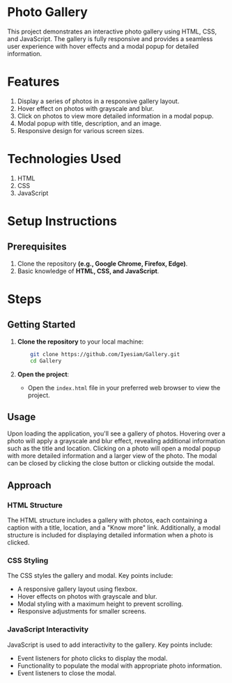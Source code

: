 # Photo Gallery

This project demonstrates an interactive photo gallery using HTML, CSS, and JavaScript. 
The gallery is fully responsive and provides a seamless user experience with hover effects and a modal popup for detailed information.
# Features
1. Display a series of photos in a responsive gallery layout.
2. Hover effect on photos with grayscale and blur.
3. Click on photos to view more detailed information in a modal popup.
4. Modal popup with title, description, and an image.
5. Responsive design for various screen sizes.

# Technologies Used
1. HTML
2. CSS
3. JavaScript

# Setup Instructions
## Prerequisites
1. Clone the repository **(e.g., Google Chrome, Firefox, Edge)**.
2. Basic knowledge of **HTML, CSS, and JavaScript**.

# Steps
## Getting Started
1. **Clone the repository** to your local machine:

    ```sh
        git clone https://github.com/Iyesiam/Gallery.git
        cd Gallery
    ```

2. **Open the project**:
    - Open the `index.html` file in your preferred web browser to view the project.

## Usage
Upon loading the application, you'll see a gallery of photos. Hovering over a photo will apply a grayscale and blur effect, revealing additional information such as the title and location. Clicking on a photo will open a modal popup with more detailed information and a larger view of the photo. The modal can be closed by clicking the close button or clicking outside the modal.

## Approach

### HTML Structure
The HTML structure includes a gallery with photos, each containing a caption with a title, location, and a "Know more" link. Additionally, a modal structure is included for displaying detailed information when a photo is clicked.

### CSS Styling
The CSS styles the gallery and modal. Key points include:
- A responsive gallery layout using flexbox.
- Hover effects on photos with grayscale and blur.
- Modal styling with a maximum height to prevent scrolling.
- Responsive adjustments for smaller screens.

### JavaScript Interactivity
JavaScript is used to add interactivity to the gallery. Key points include:
- Event listeners for photo clicks to display the modal.
- Functionality to populate the modal with appropriate photo information.
- Event listeners to close the modal.
